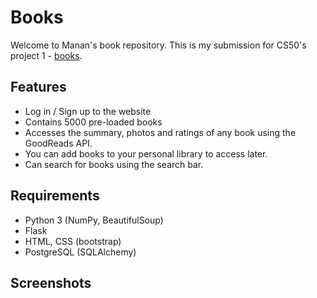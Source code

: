 # Books
Welcome to Manan's book repository. This is my submission for CS50's project 1 - [books](https://docs.cs50.net/ocw/web/projects/1/project1.html).  

## Features
* Log in / Sign up to the website
* Contains 5000 pre-loaded books 
* Accesses the summary, photos and ratings of any book using the GoodReads API.
* You can add books to your personal library to access later.
* Can search for books using the search bar. 

## Requirements
* Python 3 (NumPy, BeautifulSoup)
* Flask 
* HTML, CSS (bootstrap)
* PostgreSQL (SQLAlchemy)

## Screenshots


